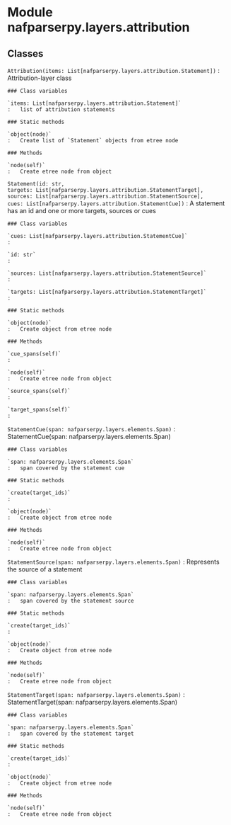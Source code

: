 Module nafparserpy.layers.attribution
=====================================

Classes
-------

`Attribution(items: List[nafparserpy.layers.attribution.Statement])`
:   Attribution-layer class

    ### Class variables

    `items: List[nafparserpy.layers.attribution.Statement]`
    :   list of attribution statements

    ### Static methods

    `object(node)`
    :   Create list of `Statement` objects from etree node

    ### Methods

    `node(self)`
    :   Create etree node from object

`Statement(id: str, targets: List[nafparserpy.layers.attribution.StatementTarget], sources: List[nafparserpy.layers.attribution.StatementSource], cues: List[nafparserpy.layers.attribution.StatementCue])`
:   A statement has an id and one or more targets, sources or cues

    ### Class variables

    `cues: List[nafparserpy.layers.attribution.StatementCue]`
    :

    `id: str`
    :

    `sources: List[nafparserpy.layers.attribution.StatementSource]`
    :

    `targets: List[nafparserpy.layers.attribution.StatementTarget]`
    :

    ### Static methods

    `object(node)`
    :   Create object from etree node

    ### Methods

    `cue_spans(self)`
    :

    `node(self)`
    :   Create etree node from object

    `source_spans(self)`
    :

    `target_spans(self)`
    :

`StatementCue(span: nafparserpy.layers.elements.Span)`
:   StatementCue(span: nafparserpy.layers.elements.Span)

    ### Class variables

    `span: nafparserpy.layers.elements.Span`
    :   span covered by the statement cue

    ### Static methods

    `create(target_ids)`
    :

    `object(node)`
    :   Create object from etree node

    ### Methods

    `node(self)`
    :   Create etree node from object

`StatementSource(span: nafparserpy.layers.elements.Span)`
:   Represents the source of a statement

    ### Class variables

    `span: nafparserpy.layers.elements.Span`
    :   span covered by the statement source

    ### Static methods

    `create(target_ids)`
    :

    `object(node)`
    :   Create object from etree node

    ### Methods

    `node(self)`
    :   Create etree node from object

`StatementTarget(span: nafparserpy.layers.elements.Span)`
:   StatementTarget(span: nafparserpy.layers.elements.Span)

    ### Class variables

    `span: nafparserpy.layers.elements.Span`
    :   span covered by the statement target

    ### Static methods

    `create(target_ids)`
    :

    `object(node)`
    :   Create object from etree node

    ### Methods

    `node(self)`
    :   Create etree node from object